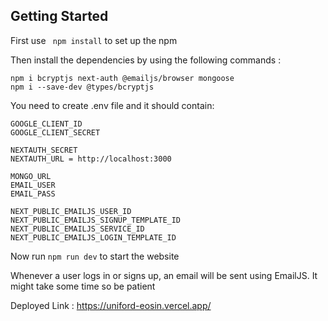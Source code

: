 
## Getting Started

First use   ``` npm install``` to set up the npm 

Then install the dependencies by using the following commands : 
```
npm i bcryptjs next-auth @emailjs/browser mongoose
npm i --save-dev @types/bcryptjs
```
You need to create .env file and it should contain:
```
GOOGLE_CLIENT_ID 
GOOGLE_CLIENT_SECRET 

NEXTAUTH_SECRET 
NEXTAUTH_URL = http://localhost:3000

MONGO_URL 
EMAIL_USER 
EMAIL_PASS 

NEXT_PUBLIC_EMAILJS_USER_ID 
NEXT_PUBLIC_EMAILJS_SIGNUP_TEMPLATE_ID 
NEXT_PUBLIC_EMAILJS_SERVICE_ID 
NEXT_PUBLIC_EMAILJS_LOGIN_TEMPLATE_ID 
```

Now run ```npm run dev``` to start the website

Whenever a user logs in or signs up, an email will be sent using EmailJS. It might take some time so be patient

Deployed Link : https://uniford-eosin.vercel.app/

